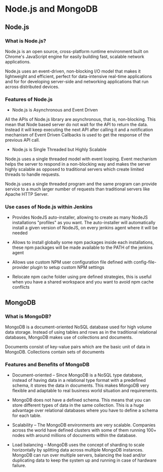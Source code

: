 # Node.js and MongoDB

## Node.js

### What is Node.js?

Node.js is an open source, cross-platform runtime environment built on Chrome's JavaScript engine for easily building fast, scalable network applications.

Node.js uses an event-driven, non-blocking I/O model that makes it lightweight and efficient, perfect for data-intensive real-time applications and for for developing server-side and networking applications that run across distributed devices.

### Features of Node.js

* Node.js is Asynchronous and Event Driven

All the APIs of Node.js library are asynchronous, that is, non-blocking. This mean that Node based server do not wait for the API to return the data. Instead it will keep executing the next API after calling it and a notification mechanism of Event Driven Callbacks is used to get the response of the previous API call.

* Node.js is Single Threaded but Highly Scalable

Node.js uses a single threaded model with event looping. Event mechanism helps the server to respond in a non-blocking way and makes the server highly scalable as opposed to traditional servers which create limited threads to handle requests.

Node.js uses a single threaded program and the same program can provide service to a much larger number of requests than traditional servers like Apache HTTP Server.

### Use cases of Node.js within Jenkins

* Provides NodeJS auto-installer, allowing to create as many NodeJS installations "profiles" as you want. The auto-installer will automatically install a given version of NodeJS, on every jenkins agent where it will be needed

* Allows to install globally some npm packages inside each installations, these npm packages will be made available to the PATH of the jenkins agent

* Allows use custom NPM user configuration file defined with config-file-provider plugin to setup custom NPM settings

* Relocate npm cache folder using pre defined strategies, this is useful when you have a shared workspace and you want to avoid npm cache conflicts

## MongoDB

### What is MongoDB?

MongoDB is a document-oriented NoSQL database used for high volume data storage. Instead of using tables and rows as in the traditional relational databases, MongoDB makes use of collections and documents.

Documents consist of key-value pairs which are the basic unit of data in MongoDB. Collections contain sets of documents

### Features and Benefits of MongoDB

* Document-oriented – Since MongoDB is a NoSQL type database, instead of having data in a relational type format with a predefined schema, it stores the data in documents. This makes MongoDB very flexible and adaptable to real business world situation and requirements.

* MongoDB does not have a defined schema. This means that you can store different types of data in the same collection. This is a huge advantage over relational databases where you have to define a schema for each table.

* Scalability – The MongoDB environments are very scalable. Companies across the world have defined clusters with some of them running 100+ nodes with around millions of documents within the database.

* Load balancing – MongoDB uses the concept of sharding to scale horizontally by splitting data across multiple MongoDB instances. MongoDB can run over multiple servers, balancing the load and/or duplicating data to keep the system up and running in case of hardware failure.

